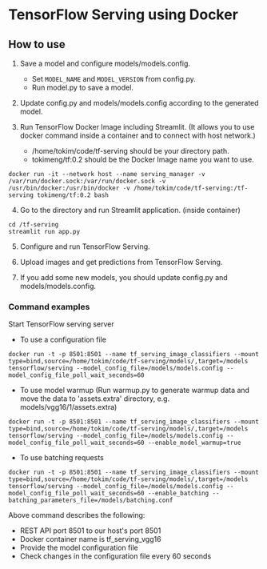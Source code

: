 # TensorFlow Serving using Docker

## How to use
1. Save a model and configure models/models.config.
    * Set ``` MODEL_NAME ``` and ``` MODEL_VERSION ``` from config.py.
    * Run model.py to save a model.
   
2. Update config.py and models/models.config according to the generated model.

3. Run TensorFlow Docker Image including Streamlit. (It allows you to use docker command inside a container and to connect with host network.)
    * /home/tokim/code/tf-serving should be your directory path.
    * tokimeng/tf:0.2 should be the Docker Image name you want to use.

~~~
docker run -it --network host --name serving_manager -v /var/run/docker.sock:/var/run/docker.sock -v /usr/bin/docker:/usr/bin/docker -v /home/tokim/code/tf-serving:/tf-serving tokimeng/tf:0.2 bash
~~~

4. Go to the directory and run Streamlit application. (inside container)
~~~
cd /tf-serving
streamlit run app.py
~~~

5. Configure and run TensorFlow Serving.

6. Upload images and get predictions from TensorFlow Serving.

7. If you add some new models, you should update config.py and models/models.config.

### Command examples
Start TensorFlow serving server

* To use a configuration file
~~~
docker run -t -p 8501:8501 --name tf_serving_image_classifiers --mount type=bind,source=/home/tokim/code/tf-serving/models/,target=/models tensorflow/serving --model_config_file=/models/models.config --model_config_file_poll_wait_seconds=60
~~~
* To use model warmup (Run warmup.py to generate warmup data and move the data to 'assets.extra' directory, e.g. models/vgg16/1/assets.extra)
~~~
docker run -t -p 8501:8501 --name tf_serving_image_classifiers --mount type=bind,source=/home/tokim/code/tf-serving/models/,target=/models tensorflow/serving --model_config_file=/models/models.config --model_config_file_poll_wait_seconds=60 --enable_model_warmup=true
~~~
* To use batching requests
~~~
docker run -t -p 8501:8501 --name tf_serving_image_classifiers --mount type=bind,source=/home/tokim/code/tf-serving/models/,target=/models tensorflow/serving --model_config_file=/models/models.config --model_config_file_poll_wait_seconds=60 --enable_batching --batching_parameters_file=/models/batching.conf
~~~
Above command describes the following:
* REST API port 8501 to our host's port 8501
* Docker container name is tf_serving_vgg16
* Provide the model configuration file
* Check changes in the configuration file every 60 seconds
